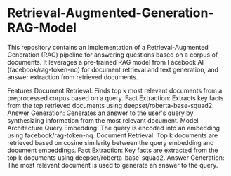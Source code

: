 # Retrieval-Augmented-Generation-RAG-Model
This repository contains an implementation of a Retrieval-Augmented Generation (RAG) pipeline for answering questions based on a corpus of documents. It leverages a pre-trained RAG model from Facebook AI (facebook/rag-token-nq) for document retrieval and text generation, and answer extraction from retrieved documents.

Features
Document Retrieval: Finds top k most relevant documents from a preprocessed corpus based on a query.
Fact Extraction: Extracts key facts from the top retrieved documents using deepset/roberta-base-squad2.
Answer Generation: Generates an answer to the user's query by synthesizing information from the most relevant document.
Model Architecture
Query Embedding: The query is encoded into an embedding using facebook/rag-token-nq.
Document Retrieval: Top k documents are retrieved based on cosine similarity between the query embedding and document embeddings.
Fact Extraction: Key facts are extracted from the top k documents using deepset/roberta-base-squad2.
Answer Generation: The most relevant document is used to generate an answer to the query.

